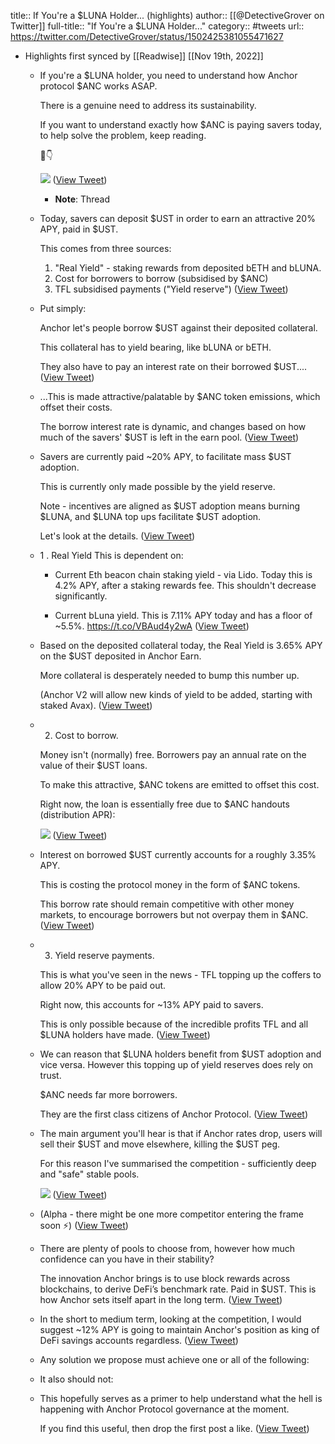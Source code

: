 title:: If You're a $LUNA Holder... (highlights)
author:: [[@DetectiveGrover on Twitter]]
full-title:: "If You're a $LUNA Holder..."
category:: #tweets
url:: https://twitter.com/DetectiveGrover/status/1502425381055471627

- Highlights first synced by [[Readwise]] [[Nov 19th, 2022]]
	- If you're a $LUNA holder, you need to understand how Anchor protocol $ANC works ASAP.
	  
	  There is a genuine need to address its sustainability.
	  
	  If you want to understand exactly how $ANC is paying savers today, to help solve the problem, keep reading.
	  
	  🧵👇 
	  
	  ![](https://pbs.twimg.com/media/FNmal1iWYAMa94Q.jpg) ([View Tweet](https://twitter.com/DetectiveGrover/status/1502425381055471627))
		- **Note**: Thread
	- Today, savers can deposit $UST in order to earn an attractive 20% APY, paid in $UST.
	  
	  This comes from three sources:
	  
	  1. "Real Yield" - staking rewards from deposited bETH and bLUNA.
	  2. Cost for borrowers to borrow (subsidised by $ANC)
	  3. TFL subsidised payments ("Yield reserve") ([View Tweet](https://twitter.com/DetectiveGrover/status/1502425383098097664))
	- Put simply:
	  
	  Anchor let's people borrow $UST against their deposited collateral. 
	  
	  This collateral has to yield bearing, like bLUNA or bETH. 
	  
	  They also have to pay an interest rate on their borrowed $UST.... ([View Tweet](https://twitter.com/DetectiveGrover/status/1502425384561922050))
	- ...This is made attractive/palatable by $ANC token emissions, which offset their costs.
	  
	  The borrow interest rate is dynamic, and changes based on how much of the savers'  $UST is left in the earn pool. ([View Tweet](https://twitter.com/DetectiveGrover/status/1502425386193403920))
	- Savers are currently paid ~20% APY, to facilitate mass $UST adoption. 
	  
	  This is currently only made possible by the yield reserve.
	  
	  Note - incentives are aligned as $UST adoption means burning $LUNA, and $LUNA top ups facilitate $UST adoption. 
	  
	  Let's look at the details. ([View Tweet](https://twitter.com/DetectiveGrover/status/1502425387678248968))
	- 1 . Real Yield
	  This is dependent on:
	  
	  + Current Eth beacon chain staking yield - via Lido. Today this is 4.2% APY, after a staking rewards fee. This shouldn't decrease significantly.
	  
	  + Current bLuna yield. This is 7.11% APY today and has a floor of ~5.5%.
	  https://t.co/VBAud4y2wA ([View Tweet](https://twitter.com/DetectiveGrover/status/1502425389108502528))
	- Based on the deposited collateral today, the Real Yield is 3.65% APY on the $UST deposited in Anchor Earn.
	  
	  More collateral is desperately needed to bump this number up.
	  
	  (Anchor V2 will allow new kinds of yield to be added, starting with staked Avax). ([View Tweet](https://twitter.com/DetectiveGrover/status/1502425391549591553))
	- 2. Cost to borrow.
	  
	  Money isn't (normally) free. Borrowers pay an annual rate on the value of their $UST loans.
	  
	  To make this attractive, $ANC tokens are emitted to offset this cost.
	  
	  Right now, the loan is essentially free due to $ANC handouts (distribution APR): 
	  
	  ![](https://pbs.twimg.com/media/FNmqqqwXoAAxXFB.png) ([View Tweet](https://twitter.com/DetectiveGrover/status/1502425394791784467))
	- Interest on borrowed $UST currently accounts for a roughly 3.35% APY.
	  
	  This is costing the protocol money in the form of $ANC tokens. 
	  
	  This borrow rate should remain competitive with other money markets, to encourage borrowers but not overpay them in $ANC. ([View Tweet](https://twitter.com/DetectiveGrover/status/1502425396582756356))
	- 3. Yield reserve payments.
	  
	  This is what you've seen in the news - TFL topping up the coffers to allow 20% APY to be paid out.
	  
	  Right now, this accounts for ~13% APY paid to savers.
	  
	  This is only possible because of the incredible profits TFL and all $LUNA holders have made. ([View Tweet](https://twitter.com/DetectiveGrover/status/1502425398210088960))
	- We can reason that $LUNA holders benefit from $UST adoption and vice versa. However this topping up of yield reserves does rely on trust.
	  
	  $ANC needs far more borrowers.
	  
	  They are the first class citizens of Anchor Protocol. ([View Tweet](https://twitter.com/DetectiveGrover/status/1502425399602655234))
	- The main argument you'll hear is that if Anchor rates drop, users will sell their $UST and move elsewhere, killing the $UST peg.
	  
	  For this reason I've summarised the competition - sufficiently deep and "safe" stable pools. 
	  
	  ![](https://pbs.twimg.com/media/FNmlIcaXoAEeSfB.jpg) ([View Tweet](https://twitter.com/DetectiveGrover/status/1502425403507494919))
	- (Alpha - there might be one more competitor entering the frame soon ⚡️) ([View Tweet](https://twitter.com/DetectiveGrover/status/1502425405537628160))
	- There are plenty of pools to choose from, however  how much confidence can you have in their stability? 
	  
	  The innovation Anchor brings is to use block rewards across blockchains, to derive DeFi’s benchmark rate. Paid in $UST.
	  This is how Anchor sets itself apart in the long term. ([View Tweet](https://twitter.com/DetectiveGrover/status/1502425406917517314))
	- In the short to medium term, looking at the competition, I would suggest ~12% APY is going to maintain Anchor's position as king of DeFi savings accounts regardless. ([View Tweet](https://twitter.com/DetectiveGrover/status/1502425408314163202))
	- Any solution we propose must achieve one or all of the following:
	- It also should not:
	- This hopefully serves as a primer to help understand what the hell is happening with Anchor Protocol governance at the moment. 
	  
	  If you find this useful, then drop the first post a like. ([View Tweet](https://twitter.com/DetectiveGrover/status/1502425412512669699))
